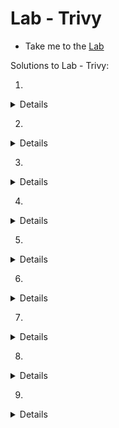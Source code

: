 # Lab - Trivy
  
  - Take me to the [Lab](https://kodekloud.com/topic/labs-trivy/)

Solutions to Lab - Trivy:

1. 
  <details>

  ```
  apt-get  update
  apt-get install -y wget apt-transport-https gnupg lsb-release
  wget -qO - https://aquasecurity.github.io/trivy-repo/deb/public.key | sudo apt-key add -
  echo deb https://aquasecurity.github.io/trivy-repo/deb $(lsb_release -sc) main | sudo tee -a /etc/apt/sources.list.d/trivy.list

   #Update Repo and Install trivy
   apt-get update
   apt-get install trivy -y
   ```
   </details>


2.
  <details>

  ```
  trivy image <image-name>
  ```
  </details>

3.
  <details>
  
  ```
  Yes
  ```
  </details>

4.
  <details>

  ```
  Network
  ```
  </details>
  
5.
  <details>
  
  ```
  0.17.2
  ```
  </details>
  
6.
  <details>
  
  ```
  Ok
  ```
  </details>

7.
  <details>

  ```
  docker pull python:3.10.0a4-alpine

  trivy image --output /root/python_alpine.txt python:3.10.0a4-alpine
  ```
  </details>

8.
  <details>

  ``` 
  trivy image --severity HIGH --output /root/python.txt python:3.10.0a4-alpine
  ```
  </details>

9.
  <details>
  
  ```
  trivy image --input alpine.tar --format json --output /root/alpine.json
  ```
 </details>



 